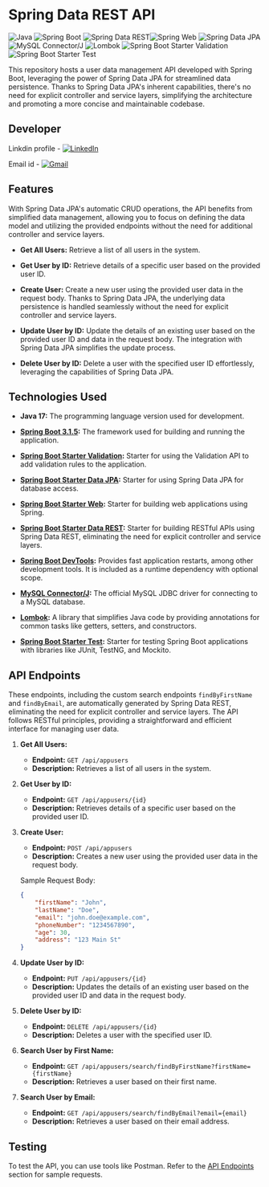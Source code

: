 # Spring Data REST API
![Java](https://img.shields.io/badge/Java-17-orange.svg)
![Spring Boot](https://img.shields.io/badge/Spring%20Boot-3.1.3-brightgreen.svg)
![Spring Data REST](https://img.shields.io/badge/Spring%20Data%20REST-3.1.3-brightgreen.svg)![Spring Web](https://img.shields.io/badge/Spring%20Web-3.1.3-brightgreen.svg)
![Spring Data JPA](https://img.shields.io/badge/Spring%20Data%20JPA-3.1.3-brightgreen.svg)
![MySQL Connector/J](https://img.shields.io/badge/MySQL%20Connector%2FJ-8.0.23-blue.svg)
![Lombok](https://img.shields.io/badge/Lombok-1.18.22-yellow.svg)
![Spring Boot Starter Validation](https://img.shields.io/badge/Spring%20Boot%20Starter%20Validation-3.1.3-brightgreen.svg)
![Spring Boot Starter Test](https://img.shields.io/badge/Spring%20Boot%20Starter%20Test-3.1.3-brightgreen.svg)

This repository hosts a user data management API developed with Spring Boot, leveraging the power of Spring Data JPA for streamlined data persistence. Thanks to Spring Data JPA's inherent capabilities, there's no need for explicit controller and service layers, simplifying the architecture and promoting a more concise and maintainable codebase.

## Developer

Linkdin profile - [![LinkedIn](https://img.shields.io/badge/LinkedIn-Connect-blue?style=social&logo=linkedin&labelColor=0077B5)](https://www.linkedin.com/in/rushikesh-darade)

Email id        - [![Gmail](https://img.shields.io/badge/Gmail-Contact-red?style=social&logo=gmail&labelColor=D14836)](mailto:rushikeshdarade3333@gmail.com)

## Features
With Spring Data JPA's automatic CRUD operations, the API benefits from simplified data management, allowing you to focus on defining the data model and utilizing the provided endpoints without the need for additional controller and service layers.
- **Get All Users:**
  Retrieve a list of all users in the system.

- **Get User by ID:**
  Retrieve details of a specific user based on the provided user ID.

- **Create User:**
  Create a new user using the provided user data in the request body. Thanks to Spring Data JPA, the underlying data persistence is handled seamlessly without the need for explicit controller and service layers.
  
- **Update User by ID:**
  Update the details of an existing user based on the provided user ID and data in the request body. The integration with Spring Data JPA simplifies the update process.

- **Delete User by ID:**
  Delete a user with the specified user ID effortlessly, leveraging the capabilities of Spring Data JPA.

## Technologies Used

- **Java 17:**
  The programming language version used for development.

- **[Spring Boot 3.1.5](https://spring.io/projects/spring-boot):**
  The framework used for building and running the application.

- **[Spring Boot Starter Validation](https://docs.spring.io/spring-boot/docs/current/reference/html/howto.html#howto-configure-validation):**
  Starter for using the Validation API to add validation rules to the application.

- **[Spring Boot Starter Data JPA](https://spring.io/guides/gs/accessing-data-jpa/):**
  Starter for using Spring Data JPA for database access.

- **[Spring Boot Starter Web](https://spring.io/guides/gs/spring-boot/):**
  Starter for building web applications using Spring.

- **[Spring Boot Starter Data REST](https://spring.io/guides/gs/accessing-data-rest/):**
  Starter for building RESTful APIs using Spring Data REST, eliminating the need for explicit controller and service layers.

- **[Spring Boot DevTools](https://docs.spring.io/spring-boot/docs/current/reference/html/using.html#using.devtools):**
  Provides fast application restarts, among other development tools. It is included as a runtime dependency with optional scope.

- **[MySQL Connector/J](https://dev.mysql.com/doc/connector-j/en/):**
  The official MySQL JDBC driver for connecting to a MySQL database.

- **[Lombok](https://projectlombok.org/):**
  A library that simplifies Java code by providing annotations for common tasks like getters, setters, and constructors.

- **[Spring Boot Starter Test](https://docs.spring.io/spring-boot/docs/current/reference/html/spring-boot-features.html#boot-features-testing):**
  Starter for testing Spring Boot applications with libraries like JUnit, TestNG, and Mockito.

## API Endpoints
These endpoints, including the custom search endpoints `findByFirstName` and `findByEmail`, are automatically generated by Spring Data REST, eliminating the need for explicit controller and service layers. The API follows RESTful principles, providing a straightforward and efficient interface for managing user data.

1. **Get All Users:**
   - **Endpoint:** `GET /api/appusers`
   - **Description:** Retrieves a list of all users in the system.

2. **Get User by ID:**
   - **Endpoint:** `GET /api/appusers/{id}`
   - **Description:** Retrieves details of a specific user based on the provided user ID.

3. **Create User:**
   - **Endpoint:** `POST /api/appusers`
   - **Description:** Creates a new user using the provided user data in the request body.
   
   Sample Request Body:
   ```json
   {
       "firstName": "John",
       "lastName": "Doe",
       "email": "john.doe@example.com",
       "phoneNumber": "1234567890",
       "age": 30,
       "address": "123 Main St"
   }
   ```

4. **Update User by ID:**
   - **Endpoint:** `PUT /api/appusers/{id}`
   - **Description:** Updates the details of an existing user based on the provided user ID and data in the request body.

5. **Delete User by ID:**
   - **Endpoint:** `DELETE /api/appusers/{id}`
   - **Description:** Deletes a user with the specified user ID.

6. **Search User by First Name:**
   - **Endpoint:** `GET /api/appusers/search/findByFirstName?firstName={firstName}`
   - **Description:** Retrieves a user based on their first name.

7. **Search User by Email:**
   - **Endpoint:** `GET /api/appusers/search/findByEmail?email={email}`
   - **Description:** Retrieves a user based on their email address.

## Testing

To test the API, you can use tools like Postman. Refer to the [API Endpoints](#api-endpoints) section for sample requests.



